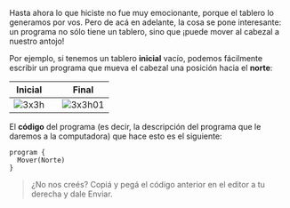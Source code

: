 Hasta ahora lo que hiciste no fue muy emocionante, porque el tablero lo generamos por vos. Pero de acá en adelante, la cosa se pone interesante: un programa no sólo tiene un tablero, sino que ¡puede mover al cabezal a nuestro antojo!

Por ejemplo, si tenemos un tablero **inicial** vacío, podemos fácilmente escribir un programa que mueva el cabezal una posición hacia el **norte**:

| Inicial |   | Final |
|:-------:|:-:|:-----:|
|![3x3h](https://raw.githubusercontent.com/sagrado-corazon-alcal/mumuki-fundamentos-gobstones-guia-1-primeros-programas/master/3x3h.png)|<i class="fa fa-arrow-right"></i>|![3x3h01](https://raw.githubusercontent.com/sagrado-corazon-alcal/mumuki-fundamentos-gobstones-guia-1-primeros-programas/master/3x3h01.png)|

El **código** del programa (es decir, la descripción del programa que le daremos a la computadora) que hace esto es el siguiente:

```puppet
program {
  Mover(Norte)
}
```

> ¿No nos creés? Copiá y pegá el código anterior en el editor a tu derecha y dale Enviar.